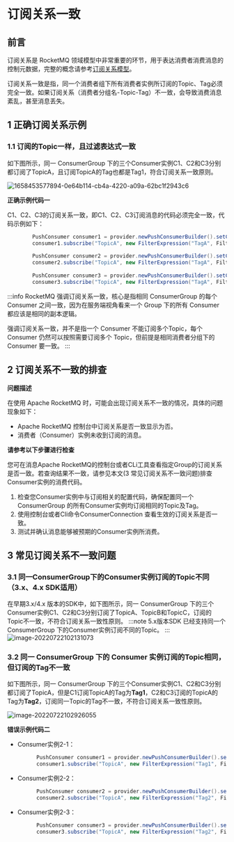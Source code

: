# 订阅关系一致

## 前言

订阅关系是 RocketMQ 领域模型中非常重要的环节，用于表达消费者消费消息的控制元数据，完整的概念请参考[订阅关系模型](../03-领域模型/09subscription.md)。

订阅关系一致是指，同一个消费者组下所有消费者实例所订阅的Topic、Tag必须完全一致。如果订阅关系（消费者分组名-Topic-Tag）不一致，会导致消费消息紊乱，甚至消息丢失。

## 1  正确订阅关系示例

### 1.1 订阅的Topic一样，且过滤表达式一致

如下图所示，同一 ConsumerGroup 下的三个Consumer实例C1、C2和C3分别都订阅了TopicA，且订阅TopicA的Tag也都是Tag1，符合订阅关系一致原则。

![1658453577894-0e64b114-cb4a-4220-a09a-62bc1f2943c6](https://tva1.sinaimg.cn/large/e6c9d24egy1h4lfsw9aaaj20ie0deq3i.jpg)


**正确示例代码一**

C1、C2、C3的订阅关系一致，即C1、C2、C3订阅消息的代码必须完全一致，代码示例如下：

```java
        PushConsumer consumer1 = provider.newPushConsumerBuilder().setConsumerGroup("GroupA").build();
        consumer1.subscribe("TopicA", new FilterExpression("TagA", FilterExpressionType.TAG));
        
        PushConsumer consumer2 = provider.newPushConsumerBuilder().setConsumerGroup("GroupA").build();
        consumer2.subscribe("TopicA", new FilterExpression("TagA", FilterExpressionType.TAG));
        
        PushConsumer consumer3 = provider.newPushConsumerBuilder().setConsumerGroup("GroupA").build();
        consumer3.subscribe("TopicA", new FilterExpression("TagA", FilterExpressionType.TAG));
```
:::info
RocketMQ 强调订阅关系一致，核心是指相同 ConsumerGroup 的每个 Consumer 之间一致，因为在服务端视角看来一个 Group 下的所有 Consumer 都应该是相同的副本逻辑。

强调订阅关系一致，并不是指一个 Consumer 不能订阅多个Topic，每个 Consumer 仍然可以按照需要订阅多个 Topic，但前提是相同消费者分组下的 Consumer 要一致。
:::


## 2 订阅关系不一致的排查

**问题描述**

在使用 Apache RocketMQ 时，可能会出现订阅关系不一致的情况，具体的问题现象如下：

- Apache RocketMQ 控制台中订阅关系是否一致显示为否。
- 消费者（Consumer）实例未收到订阅的消息。

**请参考以下步骤进行检查**

您可在消息Apache RocketMQ的控制台或者CLi工具查看指定Group的订阅关系是否一致。若查询结果不一致，请参见本文(3 常见订阅关系不一致问题)排查Consumer实例的消费代码。

1. 检查您Consumer实例中与订阅相关的配置代码，确保配置同一个 ConsumerGroup 的所有Consumer实例均订阅相同的Topic及Tag。
2. 使用控制台或者Cli命令ConsumerConnection 查看生效的订阅关系是否一致。
3. 测试并确认消息能够被预期的Consumer实例所消费。

## 3 常见订阅关系不一致问题

### 3.1 同一ConsumerGroup下的Consumer实例订阅的Topic不同（3.x、4.x SDK适用）

在早期3.x/4.x 版本的SDK中，如下图所示，同一 ConsumerGroup 下的三个Consumer实例C1、C2和C3分别订阅了TopicA、TopicB和TopicC，订阅的Topic不一致，不符合订阅关系一致性原则。
:::note
5.x版本SDK 已经支持同一个 ConsumerGroup 下的Consumer实例订阅不同的Topic。
:::
![image-20220722102131073](https://tva1.sinaimg.cn/large/e6c9d24egy1h4lfvy56ufj20oh0h9wfg.jpg)

### 3.2 同一 ConsumerGroup 下的 Consumer 实例订阅的Topic相同，但订阅的Tag不一致

如下图所示，同一 ConsumerGroup 下的三个Consumer实例C1、C2和C3分别都订阅了TopicA，但是C1订阅TopicA的Tag为**Tag1**，C2和C3订阅的TopicA的Tag为**Tag2**，订阅同一Topic的Tag不一致，不符合订阅关系一致性原则。

![image-20220722102926055](https://tva1.sinaimg.cn/large/e6c9d24egy1h4lfw59vm9j20o30gwwfh.jpg)

**错误示例代码二**

+ Consumer实例2-1：

  ```java
        PushConsumer consumer1 = provider.newPushConsumerBuilder().setConsumerGroup("GroupA").build();
        consumer1.subscribe("TopicA", new FilterExpression("Tag1", FilterExpressionType.TAG));
  ```

  

+ Consumer实例2-2：

  ```java
        PushConsumer consumer2 = provider.newPushConsumerBuilder().setConsumerGroup("GroupA").build();
        consumer2.subscribe("TopicA", new FilterExpression("Tag2", FilterExpressionType.TAG));
  ```

+ Consumer实例2-3：

  ```java
        PushConsumer consumer3 = provider.newPushConsumerBuilder().setConsumerGroup("GroupA").build();
        consumer3.subscribe("TopicA", new FilterExpression("Tag2", FilterExpressionType.TAG));
  ```






